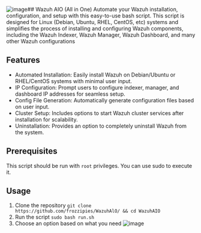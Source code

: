 ![image](https://github.com/frozzipies/WazuhAlO/assets/97401702/cb245a5d-795f-4e72-8d83-813cfda46d79)## Wazuh AIO (All in One)
Automate your Wazuh installation, configuration, and setup with this easy-to-use bash script. This script is designed for Linux (Debian, Ubuntu, RHEL, CentOS, etc) systems and simplifies the process of installing and configuring Wazuh components, including the Wazuh Indexer, Wazuh Manager, Wazuh Dashboard, and many other Wazuh configurations

## Features
- Automated Installation: Easily install Wazuh on Debian/Ubuntu or RHEL/CentOS systems with minimal user input.
- IP Configuration: Prompt users to configure indexer, manager, and dashboard IP addresses for seamless setup.
- Config File Generation: Automatically generate configuration files based on user input.
- Cluster Setup: Includes options to start Wazuh cluster services after installation for scalability.
- Uninstallation: Provides an option to completely uninstall Wazuh from the system.

## Prerequisites
This script should be run with `root` privileges. You can use sudo to execute it.

## Usage
1. Clone the repository `git clone https://github.com/frozzipies/WazuhAlO/ && cd WazuhAIO`
2. Run the script `sudo bash run.sh`
3. Choose an option based on what you need
![image](https://github.com/frozzipies/WazuhAlO/assets/97401702/c592c9b9-50ad-4f43-96b0-04090b04e3ea)
